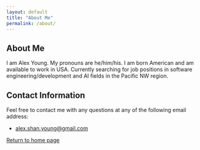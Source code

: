 ```yaml
---
layout: default
title: "About Me"
permalink: /about/
---
```


## About Me

I am Alex Young. My pronouns are he/him/his. I am born American and am available to work in USA. Currently searching for job positions in software engineering/development and AI fields in the Pacific NW region.

## Contact Information

Feel free to contact me with any questions at any of the following email address:

- alex.shan.young@gmail.com

[Return to home page](https://axyoung.github.io)
